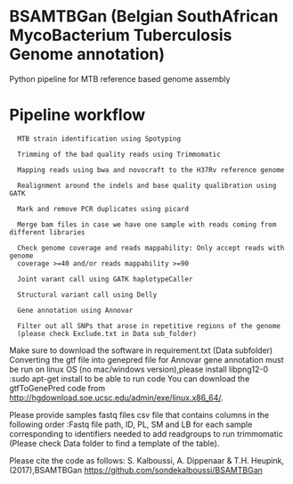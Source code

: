 # BSAMTBGan (Belgian SouthAfrican MycoBacterium Tuberculosis Genome annotation)
Python pipeline for MTB reference based genome assembly

# Pipeline workflow

      MTB strain identification using Spotyping 

      Trimming of the bad quality reads using Trimmomatic

      Mapping reads using bwa and novocraft to the H37Rv reference genome

      Realignment around the indels and base quality qualibration using GATK

      Mark and remove PCR duplicates using picard

      Merge bam files in case we have one sample with reads coming from different libraries

      Check genome coverage and reads mappability: Only accept reads with genome 
      coverage >=40 and/or reads mappability >=90

      Joint varant call using GATK haplotypeCaller

      Structural variant call using Delly

      Gene annotation using Annovar

      Filter out all SNPs that arose in repetitive regions of the genome 
      (please check Exclude.txt in Data sub_folder)


Make sure to download the software in requirement.txt (Data subfolder)
Converting the gtf file into genepred file for Annovar gene annotation must be run on linux OS (no mac/windows version),please install libpng12-0 :sudo apt-get install to be able to run  code
You can download the gtfToGenePred code from http://hgdownload.soe.ucsc.edu/admin/exe/linux.x86_64/.


Please provide samples fastq files csv file that contains columns in the following order :Fastq file path, ID, PL, SM and LB for each sample corresponding to identifiers needed to add readgroups to run trimmomatic (Please check Data folder to find a template of the table).









Please cite the code as follows: S. Kalboussi, A. Dippenaar & T.H. Heupink,(2017),BSAMTBGan https://github.com/sondekalboussi/BSAMTBGan
